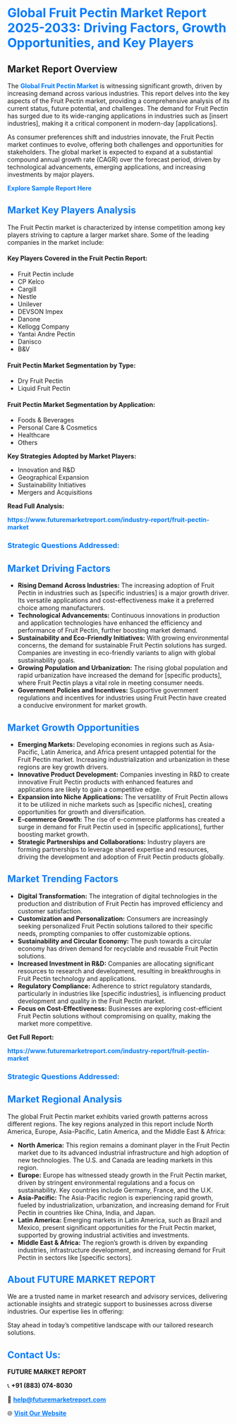 <h1 style="color: #007BFF;">Global Fruit Pectin Market Report 2025-2033: Driving Factors, Growth Opportunities, and Key Players</h1>

<section id="overview">
<h2>Market Report Overview</h2>
<p>The <a href="https://www.futuremarketreport.com/industry-report/fruit-pectin-market" style="color: #007BFF; text-decoration: none;"><strong>Global Fruit Pectin Market</strong></a> is witnessing significant growth, driven by increasing demand across various industries. This report delves into the key aspects of the Fruit Pectin market, providing a comprehensive analysis of its current status, future potential, and challenges. The demand for Fruit Pectin has surged due to its wide-ranging applications in industries such as [insert industries], making it a critical component in modern-day [applications].</p>
<p>As consumer preferences shift and industries innovate, the Fruit Pectin market continues to evolve, offering both challenges and opportunities for stakeholders. The global market is expected to expand at a substantial compound annual growth rate (CAGR) over the forecast period, driven by technological advancements, emerging applications, and increasing investments by major players.</p>
</section>

<section id="overview">
<p><a href="https://www.futuremarketreport.com/request-sample/reportId=99089" style="color: #007BFF; text-decoration: none;"><strong>Explore Sample Report Here</strong></a></p>
</section>

<section id="key-players">
<h2 style="color: #007BFF;">Market Key Players Analysis</h2>
<p>The Fruit Pectin market is characterized by intense competition among key players striving to capture a larger market share. Some of the leading companies in the market include:</p>
<h4>Key Players Covered in the Fruit Pectin Report:</h4>
<ul><li>Fruit Pectin include</li><li>CP Kelco</li><li>Cargill</li><li>Nestle</li><li>Unilever</li><li>DEVSON Impex</li><li>Danone</li><li>Kellogg Company</li><li>Yantai Andre Pectin</li><li>Danisco</li><li>B&amp;V</li></ul>
<h4>Fruit Pectin Market Segmentation by Type:</h4>
<ul><li>Dry Fruit Pectin</li><li>Liquid Fruit Pectin</li></ul>

<h4>Fruit Pectin Market Segmentation by Application:</h4>
<ul><li>Foods &amp; Beverages</li><li>Personal Care &amp; Cosmetics</li><li>Healthcare</li><li>Others</li></ul>
<p><strong>Key Strategies Adopted by Market Players:</strong></p>
<ul>
<li>Innovation and R&D</li>
<li>Geographical Expansion</li>
<li>Sustainability Initiatives</li>
<li>Mergers and Acquisitions</li>
</ul>
</section>

<section>
<p><strong>Read Full Analysis: </strong></p><a href="https://www.futuremarketreport.com/industry-report/fruit-pectin-market" style="color: #007BFF; text-decoration: none;"><strong>https://www.futuremarketreport.com/industry-report/fruit-pectin-market</strong></a>
<h3 style="color: #007BFF;">Strategic Questions Addressed:</h3>
</section>

<section id="driving-factors">
<h2 style="color: #007BFF;">Market Driving Factors</h2>
<ul>
<li><strong>Rising Demand Across Industries:</strong> The increasing adoption of Fruit Pectin in industries such as [specific industries] is a major growth driver. Its versatile applications and cost-effectiveness make it a preferred choice among manufacturers.</li>
<li><strong>Technological Advancements:</strong> Continuous innovations in production and application technologies have enhanced the efficiency and performance of Fruit Pectin, further boosting market demand.</li>
<li><strong>Sustainability and Eco-Friendly Initiatives:</strong> With growing environmental concerns, the demand for sustainable Fruit Pectin solutions has surged. Companies are investing in eco-friendly variants to align with global sustainability goals.</li>
<li><strong>Growing Population and Urbanization:</strong> The rising global population and rapid urbanization have increased the demand for [specific products], where Fruit Pectin plays a vital role in meeting consumer needs.</li>
<li><strong>Government Policies and Incentives:</strong> Supportive government regulations and incentives for industries using Fruit Pectin have created a conducive environment for market growth.</li>
</ul>
</section>

<section id="growth-opportunities">
<h2 style="color: #007BFF;">Market Growth Opportunities</h2>
<ul>
<li><strong>Emerging Markets:</strong> Developing economies in regions such as Asia-Pacific, Latin America, and Africa present untapped potential for the Fruit Pectin market. Increasing industrialization and urbanization in these regions are key growth drivers.</li>
<li><strong>Innovative Product Development:</strong> Companies investing in R&D to create innovative Fruit Pectin products with enhanced features and applications are likely to gain a competitive edge.</li>
<li><strong>Expansion into Niche Applications:</strong> The versatility of Fruit Pectin allows it to be utilized in niche markets such as [specific niches], creating opportunities for growth and diversification.</li>
<li><strong>E-commerce Growth:</strong> The rise of e-commerce platforms has created a surge in demand for Fruit Pectin used in [specific applications], further boosting market growth.</li>
<li><strong>Strategic Partnerships and Collaborations:</strong> Industry players are forming partnerships to leverage shared expertise and resources, driving the development and adoption of Fruit Pectin products globally.</li>
</ul>
</section>

<section id="trending-factors">
<h2 style="color: #007BFF;">Market Trending Factors</h2>
<ul>
<li><strong>Digital Transformation:</strong> The integration of digital technologies in the production and distribution of Fruit Pectin has improved efficiency and customer satisfaction.</li>
<li><strong>Customization and Personalization:</strong> Consumers are increasingly seeking personalized Fruit Pectin solutions tailored to their specific needs, prompting companies to offer customizable options.</li>
<li><strong>Sustainability and Circular Economy:</strong> The push towards a circular economy has driven demand for recyclable and reusable Fruit Pectin solutions.</li>
<li><strong>Increased Investment in R&D:</strong> Companies are allocating significant resources to research and development, resulting in breakthroughs in Fruit Pectin technology and applications.</li>
<li><strong>Regulatory Compliance:</strong> Adherence to strict regulatory standards, particularly in industries like [specific industries], is influencing product development and quality in the Fruit Pectin market.</li>
<li><strong>Focus on Cost-Effectiveness:</strong> Businesses are exploring cost-efficient Fruit Pectin solutions without compromising on quality, making the market more competitive.</li>
</ul>
</section>

<section>
<p><strong>Get Full Report: </strong></p><a href="https://www.futuremarketreport.com/industry-report/fruit-pectin-market" style="color: #007BFF; text-decoration: none;"><strong>https://www.futuremarketreport.com/industry-report/fruit-pectin-market</strong></a>
<h3 style="color: #007BFF;">Strategic Questions Addressed:</h3>
</section>


<section id="regional-analysis">
<h2 style="color: #007BFF;">Market Regional Analysis</h2>
<p>The global Fruit Pectin market exhibits varied growth patterns across different regions. The key regions analyzed in this report include North America, Europe, Asia-Pacific, Latin America, and the Middle East & Africa:</p>
<ul>
<li><strong>North America:</strong> This region remains a dominant player in the Fruit Pectin market due to its advanced industrial infrastructure and high adoption of new technologies. The U.S. and Canada are leading markets in this region.</li>
<li><strong>Europe:</strong> Europe has witnessed steady growth in the Fruit Pectin market, driven by stringent environmental regulations and a focus on sustainability. Key countries include Germany, France, and the U.K.</li>
<li><strong>Asia-Pacific:</strong> The Asia-Pacific region is experiencing rapid growth, fueled by industrialization, urbanization, and increasing demand for Fruit Pectin in countries like China, India, and Japan.</li>
<li><strong>Latin America:</strong> Emerging markets in Latin America, such as Brazil and Mexico, present significant opportunities for the Fruit Pectin market, supported by growing industrial activities and investments.</li>
<li><strong>Middle East & Africa:</strong> The region’s growth is driven by expanding industries, infrastructure development, and increasing demand for Fruit Pectin in sectors like [specific sectors].</li>
</ul>
</section>

<footer>
<h2 style="color: #007BFF;">About FUTURE MARKET REPORT</h2>
<p>We are a trusted name in market research and advisory services, delivering actionable insights and strategic support to businesses across diverse industries. Our expertise lies in offering:</p>

<p>Stay ahead in today’s competitive landscape with our tailored research solutions.</p>

<h2 style="color: #007BFF;">Contact Us:</h2>
<p><strong>FUTURE MARKET REPORT</strong></p>
<p>📞 <strong>+91 (883) 074-8030</strong></p>
<p>📧 <strong><a href="mailto:help@futuremarketreport.com" style="color: #007BFF;">help@futuremarketreport.com</a></strong></p>
<p>🌐 <strong><a href="https://www.futuremarketreport.com/" style="color: #007BFF;">Visit Our Website</a></strong></p>
</footer>